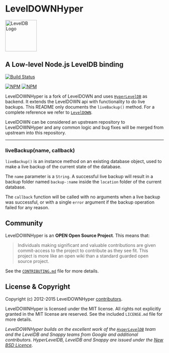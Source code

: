 LevelDOWNHyper
=========

<img alt="LevelDB Logo" height="100" src="http://leveldb.org/img/logo.svg">

A Low-level Node.js LevelDB binding
-------------------------

[![Build Status](https://secure.travis-ci.org/Level/leveldown-hyper.png)](http://travis-ci.org/Level/leveldown-hyper)

[![NPM](https://nodei.co/npm/leveldown-hyper.png?stars&downloads&downloadRank)](https://nodei.co/npm/leveldown-hyper/) [![NPM](https://nodei.co/npm-dl/leveldown-hyper.png?months=6&height=3)](https://nodei.co/npm/leveldown-hyper/)

LevelDOWNHyper is a fork of LevelDOWN and uses [`HyperLevelDB`](https://github.com/rescrv/HyperLevelDB) as backend. It extends the LevelDOWN api with functionality to do live backups. This README only documents the `liveBackup()` method. For a complete reference we refer to [`LevelDOWN`](https://github.com/Level/leveldown).

LevelDOWN can be considered an upstream repository to LevelDOWNHyper and any common logic and bug fixes will be merged from upstream into this repository.

--------------------------------------------------------
### liveBackup(name, callback)
<code>liveBackup()</code> is an instance method on an existing database object, used to make a live backup of the current state of the database.

The `name` parameter is a `String`. A successful live backup will result in a backup folder named `backup-:name` inside the `location` folder of the current database.

The `callback` function will be called with no arguments when a live backup was successful, or with a single `error` argument if the backup operation failed for any reason.

Community
---------

LevelDOWNHyper is an **OPEN Open Source Project**. This means that:

> Individuals making significant and valuable contributions are given commit-access to the project to contribute as they see fit. This project is more like an open wiki than a standard guarded open source project.

See the [`CONTRIBUTING.md`](https://github.com/level/community/blob/master/CONTRIBUTING.md) file for more details.


License &amp; Copyright
-------------------

Copyright (c) 2012-2015 LevelDOWNHyper [contributors](https://github.com/level/community#contributors).

LevelDOWNHyper is licensed under the MIT license. All rights not explicitly granted in the MIT license are reserved. See the included `LICENSE.md` file for more details.

*LevelDOWNHyper builds on the excellent work of the [`HyperLevelDB`](https://github.com/rescrv/HyperLevelDB) team and the LevelDB and Snappy teams from Google and additional contributors. HyperLevelDB, LevelDB and Snappy are issued under the [New BSD Licence](http://opensource.org/licenses/BSD-3-Clause).*
